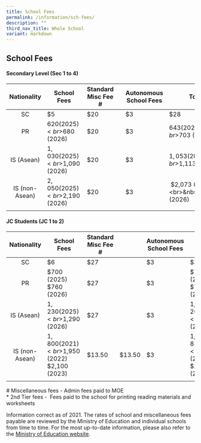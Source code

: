 ```yaml
---
title: School Fees
permalink: /information/sch-fees/
description: ""
third_nav_title: Whole School
variant: markdown
---
```

## School Fees

#### Secondary Level (Sec 1 to 4)

| **Nationality** | **School Fees** | **Standard Misc Fee #** || **Autonomous School Fees** | **Total** |
|:---:|---|---|---|---|---|
| SC | $5 | $20 || $3 | $28 |
| PR | $620 (2025)  <br>$680 (2026)  | $20 || $3 | $643 (2025)  <br>$703 (2026) |
| IS (Asean) | $1,030 (2025)  <br>$1,090 (2026)  | $20 | | $3 | $1,053 (2025)  <br>$1,113 (2026) |
| IS (non-Asean) | $2,050 (2025) <br>$2,190 (2026)  | $20 | | $3 | &nbsp;$2,073 (2025) <br>&nbsp;$2,213 (2026)  |
|  |  |  |  |  |  |

#### JC Students (JC 1 to 2)

| **Nationality** | **School Fees** | **Standard Misc Fee #** || **Autonomous School Fees** | **Total** |
|:---:|---|---|---|---|---|
| SC | $6 | $27 || $3 | $36 |
| PR | $700 (2025) <br> $760 (2026) |$27| | $3 | $730 (2025) <br> $790 (2026)|
| IS (Asean) | $1,230 (2025) <br>$1,290 (2026) | $27|| $3 | $1,260 (2025) <br>$1,320 (2026)|
| IS (non-Asean) | $1,800 (2021) <br>$1,950 (2022) <br>$2,100 (2023) | $13.50 | $13.50 | $3 | $1,830 (2021)  <br>$1,980 (2022)  <br>$2,130 (2023) |
|  |  |  |  |  |  |

\# Miscellaneous fees - Admin fees paid to MOE<br>
\* 2nd Tier fees - &nbsp;Fees paid to the school for printing reading materials and worksheets

Information correct as of 2021.&nbsp;The rates of school and miscellaneous fees payable are reviewed by the Ministry of Education and individual schools from time to time. For the most up-to-date information, please also refer to the&nbsp;[Ministry of Education website](https://www.moe.gov.sg/financial-matters/fees).